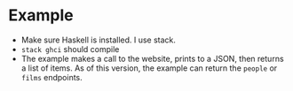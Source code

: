 # Example

- Make sure Haskell is installed. I use stack.
- `stack ghci` should compile
- The example makes a call to the website, prints to a JSON, then returns a list of items. As of this version, the example can return the `people` or `films` endpoints.
